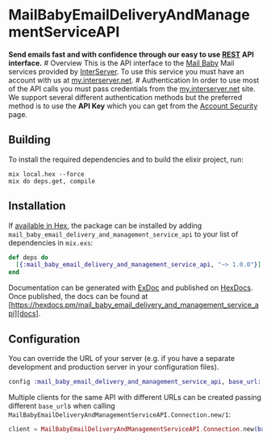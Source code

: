 # MailBabyEmailDeliveryAndManagementServiceAPI

**Send emails fast and with confidence through our easy to use [REST](https://en.wikipedia.org/wiki/Representational_state_transfer) API interface.** # Overview This is the API interface to the [Mail Baby](https//mail.baby/) Mail services provided by [InterServer](https://www.interserver.net). To use this service you must have an account with us at [my.interserver.net](https://my.interserver.net). # Authentication In order to use most of the API calls you must pass credentials from the [my.interserver.net](https://my.interserver.net/) site. We support several different authentication methods but the preferred method is to use the **API Key** which you can get from the [Account Security](https://my.interserver.net/account_security) page. 

## Building

To install the required dependencies and to build the elixir project, run:

```console
mix local.hex --force
mix do deps.get, compile
```

## Installation

If [available in Hex][], the package can be installed by adding `mail_baby_email_delivery_and_management_service_api` to
your list of dependencies in `mix.exs`:

```elixir
def deps do
  [{:mail_baby_email_delivery_and_management_service_api, "~> 1.0.0"}]
end
```

Documentation can be generated with [ExDoc][] and published on [HexDocs][]. Once published, the docs can be found at
[https://hexdocs.pm/mail_baby_email_delivery_and_management_service_api][docs].

## Configuration

You can override the URL of your server (e.g. if you have a separate development and production server in your
configuration files).

```elixir
config :mail_baby_email_delivery_and_management_service_api, base_url: "https://api.mailbaby.net"
```

Multiple clients for the same API with different URLs can be created passing different `base_url`s when calling
`MailBabyEmailDeliveryAndManagementServiceAPI.Connection.new/1`:

```elixir
client = MailBabyEmailDeliveryAndManagementServiceAPI.Connection.new(base_url: "https://api.mailbaby.net")
```

[exdoc]: https://github.com/elixir-lang/ex_doc
[hexdocs]: https://hexdocs.pm
[available in hex]: https://hex.pm/docs/publish
[docs]: https://hexdocs.pm/mail_baby_email_delivery_and_management_service_api
